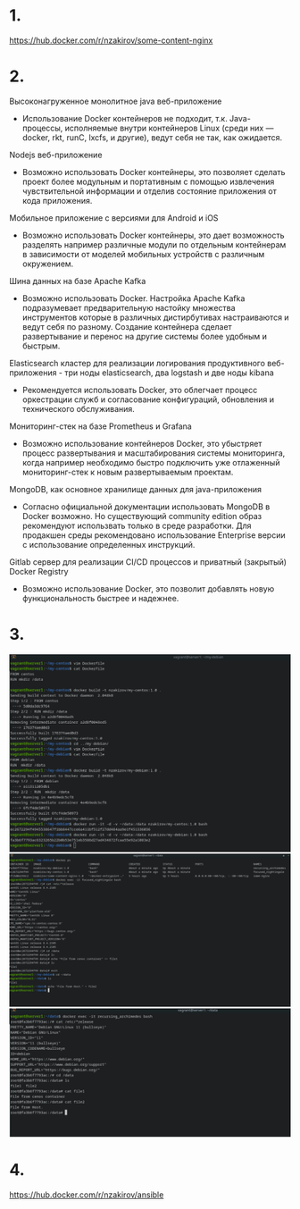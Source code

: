 # 1.

https://hub.docker.com/r/nzakirov/some-content-nginx

# 2.

Высоконагруженное монолитное java веб-приложение
- Использование Docker контейнеров не подходит, т.к. Java-процессы, исполняемые внутри контейнеров Linux (среди них — docker, rkt, runC, lxcfs, и другие), ведут себя не так, как ожидается. 

Nodejs веб-приложение
- Возможно использовать Docker контейнеры, это позволяет сделать  проект более модульным и портативным с помощью извлечения чувствительной информации и отделив состояние  приложения от кода приложения. 

Мобильное приложение c версиями для Android и iOS
- Возможно использовать Docker контейнеры, это дает возможность разделять например различные модули по отдельным контейнерам в зависимости от моделей мобильных устройств с различным окружением.

Шина данных на базе Apache Kafka
 - Возможно использовать Docker. Настройка Apache Kafka подразумевает предварительную настойку множества инструментов которые в различных дистирбутивах настраиваются и ведут себя по разному. Создание контейнера сделает развертывание и перенос на другие системы более удобным и быстрым.

 Elasticsearch кластер для реализации логирования продуктивного веб-приложения - три ноды elasticsearch, два logstash и две ноды kibana
- Рекомендуется использовать Docker, это облегчает процесс оркестрации служб и согласование конфигураций, обновления и технического обслуживания.

Мониторинг-стек на базе Prometheus и Grafana
- Возможно использование контейнеров Docker, это убыстряет процесс развертывания и масштабирования системы мониторинга, когда например необходимо быстро подключить уже отлаженный мониторинг-стек к новым развертываемым проектам.

MongoDB, как основное хранилище данных для java-приложения
- Согласно официальной документации использовать MongoDB в Docker возможно. Но существующий community edition образ рекомендуют использвать только в среде разработки. Для продакшен среды рекомендовано использование Enterprise версии с использование определенных инструкций. 

Gitlab сервер для реализации CI/CD процессов и приватный (закрытый) Docker Registry
- Возможно использование Docker, это позволит добавлять новую функциональность быстрее и надежнее.



# 3.

<img src="resources/pic_008.png" width="800px">

<img src="resources/pic_009.png" width="800px">

<img src="resources/pic_010.png" width="800px">


# 4.

https://hub.docker.com/r/nzakirov/ansible




